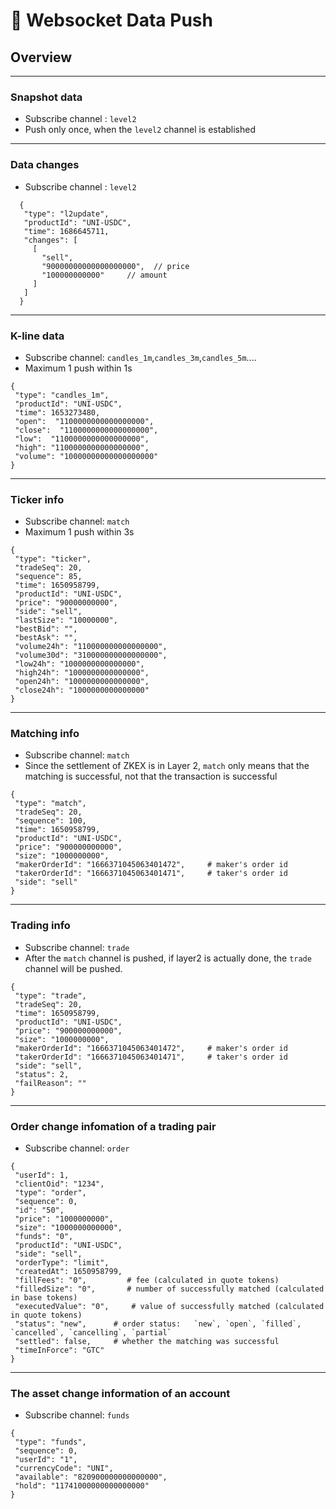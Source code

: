 # 📌 Websocket Data Push

## Overview

***

### Snapshot data

* Subscribe channel : `level2`
* Push only once, when the `level2` channel is established

***

### Data changes

* Subscribe channel : `level2`

```
  {
   "type": "l2update",
   "productId": "UNI-USDC",
   "time": 1686645711,
   "changes": [
     [
       "sell",
       "90000000000000000000",  // price
       "100000000000"     // amount
     ]
   ]
  }
```

***

### K-line data

* Subscribe channel: `candles_1m`,`candles_3m`,`candles_5m`....
* Maximum 1 push within 1s

```
{
 "type": "candles_1m",
 "productId": "UNI-USDC",
 "time": 1653273480,
 "open":  "1100000000000000000",          
 "close":  "1100000000000000000",          
 "low":  "1100000000000000000",            
 "high": "1100000000000000000",           
 "volume": "10000000000000000000"          
}
```

***

### Ticker info

* Subscribe channel: `match`
* Maximum 1 push within 3s

```
{
 "type": "ticker",
 "tradeSeq": 20,
 "sequence": 85,
 "time": 1650958799,
 "productId": "UNI-USDC",
 "price": "90000000000",      
 "side": "sell",       
 "lastSize": "10000000",
 "bestBid": "",
 "bestAsk": "",
 "volume24h": "110000000000000000", 
 "volume30d": "310000000000000000", 
 "low24h": "1000000000000000",     
 "high24h": "1000000000000000",    
 "open24h": "1000000000000000",
 "close24h": "1000000000000000"    
}
```

***

### Matching info

* Subscribe channel: `match`
* Since the settlement of ZKEX is in Layer 2, `match` only means that the matching is successful, not that the transaction is successful

```
{
 "type": "match",
 "tradeSeq": 20,
 "sequence": 100,
 "time": 1650958799,
 "productId": "UNI-USDC",
 "price": "900000000000",
 "size": "1000000000",
 "makerOrderId": "1666371045063401472",     # maker's order id
 "takerOrderId": "1666371045063401471",     # taker's order id
 "side": "sell"
}
```

***

### Trading info

* Subscribe channel: `trade`
* After the `match` channel is pushed, if layer2 is actually done, the `trade` channel will be pushed.

```
{
 "type": "trade",
 "tradeSeq": 20,
 "time": 1650958799,
 "productId": "UNI-USDC",
 "price": "900000000000",
 "size": "1000000000",
 "makerOrderId": "1666371045063401472",     # maker's order id
 "takerOrderId": "1666371045063401471",     # taker's order id
 "side": "sell",
 "status": 2,
 "failReason": ""
}
```

***

### Order change infomation of a trading pair

* Subscribe channel: `order`

```
{
 "userId": 1,
 "clientOid": "1234",
 "type": "order",
 "sequence": 0,
 "id": "50",
 "price": "1000000000",
 "size": "1000000000000",
 "funds": "0",
 "productId": "UNI-USDC",
 "side": "sell",
 "orderType": "limit", 
 "createdAt": 1650958799,
 "fillFees": "0",         # fee (calculated in quote tokens)
 "filledSize": "0",       # number of successfully matched (calculated in base tokens)
 "executedValue": "0",     # value of successfully matched (calculated in quote tokens)
 "status": "new",      # order status:   `new`, `open`, `filled`, `cancelled`, `cancelling`, `partial`
 "settled": false,     # whether the matching was successful
 "timeInForce": "GTC"     
}
```

***

### The asset change information of an account

* Subscribe channel: `funds`

```
{
 "type": "funds",
 "sequence": 0,
 "userId": "1",
 "currencyCode": "UNI",
 "available": "820900000000000000", 
 "hold": "11741000000000000000"  
}
```

